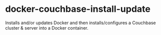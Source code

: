 # docker-couchbase-install-update
Installs and/or updates Docker and then installs/configures a Couchbase cluster &amp; server into a Docker container. 
